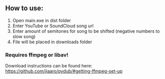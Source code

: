 ## How to use:
1. Open main.exe in dist folder
2. Enter YouTube or SoundCloud song url
3. Enter amount of semitones for song to be shifted (negative numbers to slow song)
4. File will be placed in downloads folder
### **Requires ffmpeg or libav!**
Download instructions can be found here: https://github.com/jiaaro/pydub/#getting-ffmpeg-set-up
